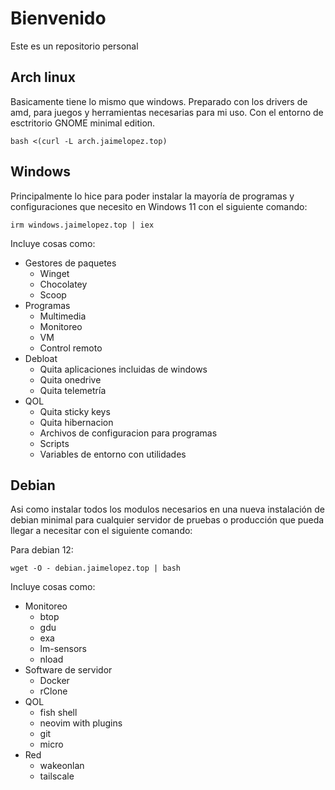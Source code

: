 # Bienvenido

Este es un repositorio personal

## Arch linux

Basicamente tiene lo mismo que windows. Preparado con los drivers de amd, para juegos y herramientas necesarias para mi uso. Con el entorno de esctritorio GNOME minimal edition.

```
bash <(curl -L arch.jaimelopez.top)
```

## Windows

Principalmente lo hice para poder instalar la mayoría de programas y configuraciones que necesito en Windows 11 con el siguiente comando:

```
irm windows.jaimelopez.top | iex
```

Incluye cosas como:
- Gestores de paquetes
    - Winget
    - Chocolatey
    - Scoop
- Programas
    - Multimedia
    - Monitoreo
    - VM
    - Control remoto
- Debloat
    - Quita aplicaciones incluidas de windows
    - Quita onedrive
    - Quita telemetría
- QOL
    - Quita sticky keys
    - Quita hibernacion
    - Archivos de configuracion para programas
    - Scripts
    - Variables de entorno con utilidades

## Debian

Asi como instalar todos los modulos necesarios en una nueva instalación de debian minimal para cualquier servidor de pruebas o producción que pueda llegar a necesitar con el siguiente comando:

Para debian 12:

```
wget -O - debian.jaimelopez.top | bash
```


Incluye cosas como:
- Monitoreo
    - btop
    - gdu
    - exa
    - lm-sensors
    - nload
- Software de servidor
    - Docker
    - rClone
- QOL
    - fish shell
    - neovim with plugins
    - git
    - micro
- Red
    - wakeonlan
    - tailscale
